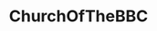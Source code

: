 ---
title: ChurchOfTheBBC
crosslinks:
- Pornstars_NSFW
- IWantToSuckCock
- BlackWorldOrder
- PornStarletHQ
- JavPreview
- GinaValentina
---